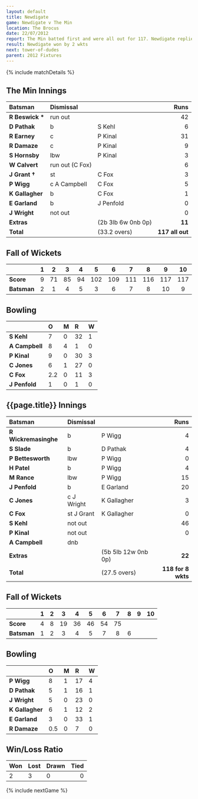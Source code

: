 ```yaml
---
layout: default
title: Newdigate
game: Newdigate v The Min
location: The Brocus
date: 22/07/2012
report: The Min batted first and were all out for 117. Newdigate replied with 118 for 8 wkts
result: Newdigate won by 2 wkts
next: tower-of-dudes
parent: 2012 Fixtures
---
```


{% include matchDetails %}

## The Min Innings

| Batsman | Dismissal |  | Runs |
|:---|:---|---|---:|
| **R Beswick &#42;** | run out |  | 42 |
| **D Pathak** | b | S Kehl | 6 |
| **R Earney** | c | P Kinal | 31 |
| **R Damaze** | c | P Kinal | 9 |
| **S Hornsby** | lbw | P Kinal | 3 |
| **W Calvert** | run out (C Fox) |  | 6 |
| **J Grant &#8224;** | st | C Fox | 3 |
| **P Wigg** | c A Campbell | C Fox | 5 |
| **K Gallagher** | b | C Fox | 1 |
| **E Garland** | b | J Penfold | 0 |
| **J Wright** | not out |  | 0 |
| **Extras** | | (2b 3lb 6w 0nb 0p) | **11** |
| **Total** | | (33.2 overs) | **117 all out** |

## Fall of Wickets

| | 1 | 2 | 3 | 4 | 5 | 6 | 7 | 8 | 9 | 10 |
|---|:---:|:---:|:---:|:---:|:---:|:---:|:---:|:---:|:---:|:---:|
| **Score** | 9 | 71 | 85 | 94 | 102 | 109 | 111 | 116 | 117 | 117 |
| **Batsman** | 2 | 1 | 4 | 5 | 3 | 6 | 7 | 8 | 10 | 9 |

## Bowling

| | O | M | R | W |
|---|:---|:---|:---|:---|
| **S Kehl** | 7 | 0 | 32 | 1 |
| **A Campbell** | 8 | 4 | 1 | 0 |
| **P Kinal** | 9 | 0 | 30 | 3 |
| **C Jones** | 6 | 1 | 27 | 0 |
| **C Fox** | 2.2 | 0 | 11 | 3 |
| **J Penfold** | 1 | 0 | 1 | 0 |

## {{page.title}} Innings

| Batsman | Dismissal |  | Runs |
|:---|:---|---|---:|
| **R Wickremasinghe** | b | P Wigg | 4 |
| **S Slade** | b | D Pathak | 4 |
| **P Bettesworth** | lbw | P Wigg | 0 |
| **H Patel** | b | P Wigg | 4 |
| **M Rance** | lbw | P Wigg | 15 |
| **J Penfold** | b | E Garland | 20 |
| **C Jones** | c J Wright | K Gallagher | 3 |
| **C Fox** | st J Grant | K Gallagher | 0 |
| **S Kehl** | not out |  | 46 |
| **P Kinal** | not out |  | 0 |
| **A Campbell** | dnb |  |  |
| **Extras** | | (5b 5lb 12w 0nb 0p) | **22** |
| **Total** | | (27.5 overs) | **118 for 8 wkts** |

## Fall of Wickets

| | 1 | 2 | 3 | 4 | 5 | 6 | 7 | 8 | 9 | 10 |
|---|:---:|:---:|:---:|:---:|:---:|:---:|:---:|:---:|:---:|:---:|
| **Score** | 4 | 8 | 19 | 36 | 46 | 54 | 75 |  |  |  |
| **Batsman** | 1 | 2 | 3 | 4 | 5 | 7 | 8 | 6 |  |  |

## Bowling

| | O | M | R | W |
|---|:---|:---|:---|:---|
| **P Wigg** | 8 | 1 | 17 | 4 |
| **D Pathak** | 5 | 1 | 16 | 1 |
| **J Wright** | 5 | 0 | 23 | 0 |
| **K Gallagher** | 6 | 1 | 12 | 2 |
| **E Garland** | 3 | 0 | 33 | 1 |
| **R Damaze** | 0.5 | 0 | 7 | 0 |

## Win/Loss Ratio

| Won | Lost | Drawn | Tied |
|:---|:---|:---|---:|
| 2 | 3 | 0 | 0 |

{% include nextGame %}